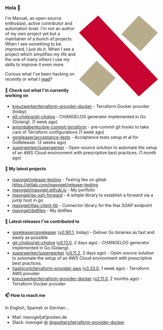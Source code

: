 ### Hola 👋

<img align="right" src="https://raw.githubusercontent.com/mavogel/mavogel/master/assets/xw.png" width="260">

I'm Manuel, an open-source enthusiast, active contributor and automation lover. I'm not an author of my own project 
yet but a maintainer of a bunch of projects. When I see something to be improved, I just do it. When I see a project
which simplifies my life and the one of many others I use my skills to improve it even more.

Curious what I've been hacking on recently or what I [read](https://www.goodreads.com/user/show/128554892-manuel-vogel)?

#### 👷 Check out what I'm currently working on

- [kreuzwerker/terraform-provider-docker](https://github.com/kreuzwerker/terraform-provider-docker) - Terraform Docker provider (today)
- [git-chglog/git-chglog](https://github.com/git-chglog/git-chglog) - CHANGELOG generator implemented in Go (Golang). (1 week ago)
- [antonbabenko/pre-commit-terraform](https://github.com/antonbabenko/pre-commit-terraform) - pre-commit git hooks to take care of Terraform configurations (1 week ago)
- [goreleaser/acceptance-tests](https://github.com/goreleaser/acceptance-tests) - Acceptance tests setup et al for GoReleaser. (2 weeks ago)
- [superwerker/superwerker](https://github.com/superwerker/superwerker) - Open-source solution to automate the setup of an AWS Cloud environment with prescriptive best practices.  (1 month ago)

#### 🌱 My latest projects

- [mavogel/release-testing](https://github.com/mavogel/release-testing) - Testing like on gitlab https://gitlab.com/mavogel/release-testing
- [mavogel/mavogel.github.io](https://github.com/mavogel/mavogel.github.io) - My portfolio
- [mavogel/go-ssh-forward](https://github.com/mavogel/go-ssh-forward) - A simple library to establish a forward via a jump host in go
- [mavogel/ilias-client-lib](https://github.com/mavogel/ilias-client-lib) - Connector library for the Ilias SOAP endpoint
- [mavogel/dotfiles](https://github.com/mavogel/dotfiles) - My dotfiles

#### 🔭 Latest releases I've contributed to

- [goreleaser/goreleaser](https://github.com/goreleaser/goreleaser) ([v0.161.1](https://github.com/goreleaser/goreleaser/releases/tag/v0.161.1), today) - Deliver Go binaries as fast and easily as possible
- [git-chglog/git-chglog](https://github.com/git-chglog/git-chglog) ([v0.13.0](https://github.com/git-chglog/git-chglog/releases/tag/v0.13.0), 2 days ago) - CHANGELOG generator implemented in Go (Golang).
- [superwerker/superwerker](https://github.com/superwerker/superwerker) ([v0.11.2](https://github.com/superwerker/superwerker/releases/tag/v0.11.2), 2 days ago) - Open-source solution to automate the setup of an AWS Cloud environment with prescriptive best practices. 
- [hashicorp/terraform-provider-aws](https://github.com/hashicorp/terraform-provider-aws) ([v3.33.0](https://github.com/hashicorp/terraform-provider-aws/releases/tag/v3.33.0), 1 week ago) - Terraform AWS provider
- [kreuzwerker/terraform-provider-docker](https://github.com/kreuzwerker/terraform-provider-docker) ([v2.11.0](https://github.com/kreuzwerker/terraform-provider-docker/releases/tag/v2.11.0), 2 months ago) - Terraform Docker provider

#### 📫 How to reach me
In English, Spanish or German...

- Mail: mavogel[at]posteo.de
- Slack: mavogel @ [@gophers/terraform-provider-docker](https://gophers.slack.com/archives/C01G9TN5V36)